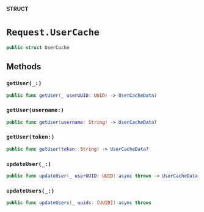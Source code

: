 **STRUCT**

# `Request.UserCache`

```swift
public struct UserCache
```

## Methods
### `getUser(_:)`

```swift
public func getUser(_ userUUID: UUID) -> UserCacheData?
```

### `getUser(username:)`

```swift
public func getUser(username: String) -> UserCacheData?
```

### `getUser(token:)`

```swift
public func getUser(token: String) -> UserCacheData?
```

### `updateUser(_:)`

```swift
public func updateUser(_ userUUID: UUID) async throws -> UserCacheData
```

### `updateUsers(_:)`

```swift
public func updateUsers(_ uuids: [UUID]) async throws
```
